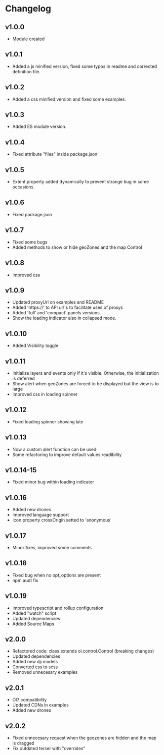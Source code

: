 # Changelog

## v1.0.0
* Module created

## v1.0.1
* Added a js minified version, fixed some typos in readme and corrected definition file.

## v1.0.2
* Added a css minified version and fixed some examples.

## v1.0.3
* Added ES module version.

## v1.0.4
* Fixed attribute "files" inside package.json

## v1.0.5
* Extent property added dynamically to prevent strange bug in some occasions.

## v1.0.6
* Fixed package.json

## v1.0.7
* Fixed some bugs
* Added methods to show or hide geoZones and the map Control

## v1.0.8
* Improved css

## v1.0.9
* Updated proxyUrl on examples and README
* Added 'https://' to API url's to facilitate uses of proxys
* Added 'full' and 'compact' panels versions.
* Show the loading indicator also in collapsed mode.

## v1.0.10
* Added Visibility toggle

## v1.0.11
* Initialize layers and events only if it's visible. Otherwise, the initialization is deferred
* Show alert when geoZones are forced to be displayed but the view is to large
* Improved css in loading spinner

## v1.0.12
* Fixed loading spinner showing late

## v1.0.13
* Now a custom alert function can be used
* Some refactoring to improve default values readibility

## v1.0.14-15
* Fixed minor bug within loading indicator

## v1.0.16
* Added new drones
* Improved language support
* Icon property crossOrigin setted to 'anonymous'

## v1.0.17
* Minor fixes, improved some comments

## v1.0.18
* Fixed bug when no opt_options are present
* npm audt fix

## v1.0.19
* Improved typescript and rollup configuration
* Added "watch" script
* Updated dependencies
* Added Source Maps

## v2.0.0
* Refactored code: class extends ol.control.Control (breaking changes)
* Updated dependencies
* Added new dji models
* Converted css to scss
* Removed unnecesary examples

## v2.0.1
* Ol7 compatibility
* Updated CDNs in examples
* Added new drones

## v2.0.2
* Fixed unnecesary request when the geozones are hidden and the map is dragged
* Fix outdated terser with "overrides"